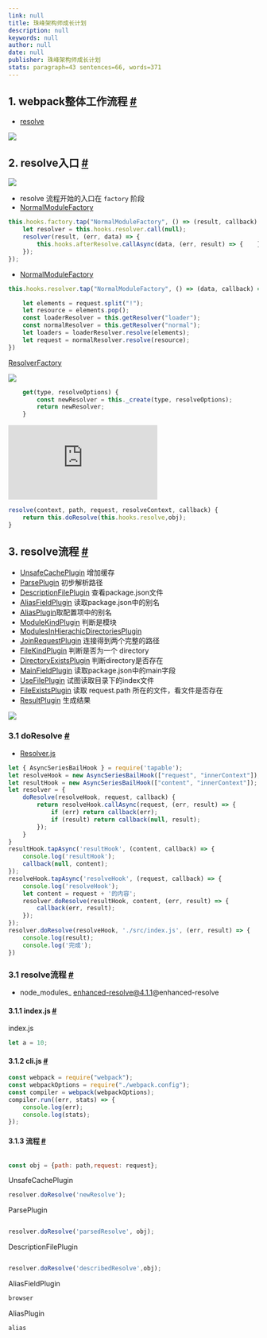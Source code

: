 ```yaml
---
link: null
title: 珠峰架构师成长计划
description: null
keywords: null
author: null
date: null
publisher: 珠峰架构师成长计划
stats: paragraph=43 sentences=66, words=371
---
```

## 1. webpack整体工作流程 [#](#t01-webpack整体工作流程)

* [resolve](https://webpack.docschina.org/configuration/resolve/#resolve)

![](http://img.zhufengpeixun.cn/resolve.jpg)

## 2. resolve入口 [#](#t12-resolve入口)

![](http://img.zhufengpeixun.cn/resovlerequest.jpg)

* resolve 流程开始的入口在 `factory` 阶段
* [NormalModuleFactory](https://github.com/webpack/webpack/blob/v4.43.0/lib/NormalModuleFactory.js#L123-L158)

```js
this.hooks.factory.tap("NormalModuleFactory", () => (result, callback) => {
    let resolver = this.hooks.resolver.call(null);
    resolver(result, (err, data) => {
        this.hooks.afterResolve.callAsync(data, (err, result) => {    });
    });
});
```

* [NormalModuleFactory](https://github.com/webpack/webpack/blob/v4.43.0/lib/NormalModuleFactory.js#L159-L371)

```js
this.hooks.resolver.tap("NormalModuleFactory", () => (data, callback) => {

    let elements = request.split("!");
    let resource = elements.pop();
    const loaderResolver = this.getResolver("loader");
    const normalResolver = this.getResolver("normal");
    let loaders = loaderResolver.resolve(elements);
    let request = normalResolver.resolve(resource);
})
```

[ResolverFactory](https://github.com/webpack/webpack/blob/v4.43.0/lib/ResolverFactory.js#L44-L52)

![](http://img.zhufengpeixun.cn/getResolver.jpg)

```js
    get(type, resolveOptions) {
        const newResolver = this._create(type, resolveOptions);
        return newResolver;
    }
```

![](https://github.com/webpack/enhanced-resolve/blob/v4.1.1/lib/Resolver.js#L151-L218)

```js
resolve(context, path, request, resolveContext, callback) {
    return this.doResolve(this.hooks.resolve,obj);
}
```

## 3. resolve流程 [#](#t23-resolve流程)

* [UnsafeCachePlugin](https://github.com/webpack/enhanced-resolve/blob/v4.1.1/lib/UnsafeCachePlugin.js) 增加缓存
* [ParsePlugin](https://github.com/webpack/enhanced-resolve/blob/v4.1.1/lib/ParsePlugin.js) 初步解析路径
* [DescriptionFilePlugin](https://github.com/webpack/enhanced-resolve/blob/v4.1.1/lib/DescriptionFilePlugin.js) 查看package.json文件
* [AliasFieldPlugin](https://github.com/webpack/enhanced-resolve/blob/v4.1.1/lib/AliasFieldPlugin.js) 读取package.json中的别名
* [AliasPlugin](https://github.com/webpack/enhanced-resolve/blob/v4.1.1/lib/AliasPlugin.js)取配置项中的别名
* [ModuleKindPlugin](https://github.com/webpack/enhanced-resolve/blob/v4.1.1/lib/ModuleKindPlugin.js) 判断是模块
* [ModulesInHierachicDirectoriesPlugin](https://github.com/webpack/enhanced-resolve/blob/v4.1.1/lib/ModulesInHierachicDirectoriesPlugin.js)
* [JoinRequestPlugin](https://github.com/webpack/enhanced-resolve/blob/v4.1.1/lib/JoinRequestPlugin.js) 连接得到两个完整的路径
* [FileKindPlugin](https://github.com/webpack/enhanced-resolve/blob/v4.1.1/lib/FileKindPlugin.js) 判断是否为一个 directory
* [DirectoryExistsPlugin](https://github.com/webpack/enhanced-resolve/blob/v4.1.1/lib/DirectoryExistsPlugin.js) 判断directory是否存在
* [MainFieldPlugin](https://github.com/webpack/enhanced-resolve/blob/v4.1.1/lib/MainFieldPlugin.js) 读取package.json中的main字段
* [UseFilePlugin](https://github.com/webpack/enhanced-resolve/blob/v4.1.1/lib/UseFilePlugin.js) 试图读取目录下的index文件
* [FileExistsPlugin](https://github.com/webpack/enhanced-resolve/blob/v4.1.1/lib/FileExistsPlugin.js) 读取 request.path 所在的文件，看文件是否存在
* [ResultPlugin](https://github.com/webpack/enhanced-resolve/blob/v4.1.1/lib/ResultPlugin.js) 生成结果

![](http://img.zhufengpeixun.cn/resolveflow3.jpg)

### 3.1 doResolve [#](#t331-doresolve)

* [Resolver.js](https://github.com/webpack/enhanced-resolve/blob/v4.1.1/lib/Resolver.js)

```js
let { AsyncSeriesBailHook } = require('tapable');
let resolveHook = new AsyncSeriesBailHook(["request", "innerContext"]);
let resultHook = new AsyncSeriesBailHook(["content", "innerContext"]);
let resolver = {
    doResolve(resolveHook, request, callback) {
        return resolveHook.callAsync(request, (err, result) => {
            if (err) return callback(err);
            if (result) return callback(null, result);
        });
    }
}
resultHook.tapAsync('resultHook', (content, callback) => {
    console.log('resultHook');
    callback(null, content);
});
resolveHook.tapAsync('resolveHook', (request, callback) => {
    console.log('resolveHook');
    let content = request + '的内容';
    resolver.doResolve(resultHook, content, (err, result) => {
        callback(err, result);
    });
});
resolver.doResolve(resolveHook, './src/index.js', (err, result) => {
    console.log(result);
    console.log('完成');
})
```

### 3.1 resolve流程 [#](#t431-resolve流程)

* node_modules_ [enhanced-resolve@4.1.1](mailto:enhanced-resolve@4.1.1)@enhanced-resolve

#### 3.1.1 index.js [#](#t5311-indexjs)

index.js

```js
let a = 10;
```

#### 3.1.2 cli.js [#](#t6312-clijs)

```js
const webpack = require("webpack");
const webpackOptions = require("./webpack.config");
const compiler = webpack(webpackOptions);
compiler.run((err, stats) => {
    console.log(err);
    console.log(stats);
});
```

#### 3.1.3 流程 [#](#t7313-流程)

```js

const obj = {path: path,request: request};
```

UnsafeCachePlugin

```js
resolver.doResolve('newResolve');
```

ParsePlugin

```js

resolver.doResolve('parsedResolve', obj);
```

DescriptionFilePlugin

```js

resolver.doResolve('describedResolve',obj);
```

AliasFieldPlugin

```js
browser
```

AliasPlugin

```js
alias
```
